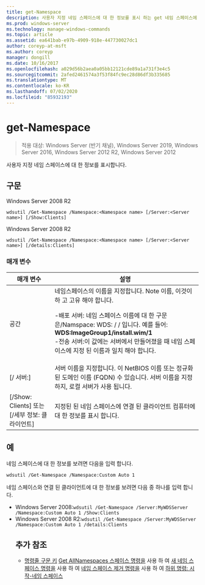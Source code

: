 ```yaml
---
title: get-Namespace
description: 사용자 지정 네임 스페이스에 대 한 정보를 표시 하는 get 네임 스페이스에 대 한 참조 문서입니다.
ms.prod: windows-server
ms.technology: manage-windows-commands
ms.topic: article
ms.assetid: ea641bab-e97b-4909-918e-447730027dc1
author: coreyp-at-msft
ms.author: coreyp
manager: dongill
ms.date: 10/16/2017
ms.openlocfilehash: a029d56b2aea0a05bb12121cde89a1a731f3e4c5
ms.sourcegitcommit: 2afed2461574a3f53f84fc9ec28d86df3b335685
ms.translationtype: MT
ms.contentlocale: ko-KR
ms.lasthandoff: 07/02/2020
ms.locfileid: "85932193"
---
```

# <a name="get-namespace"></a>get-Namespace

> 적용 대상: Windows Server (반기 채널), Windows Server 2019, Windows Server 2016, Windows Server 2012 R2, Windows Server 2012

사용자 지정 네임 스페이스에 대 한 정보를 표시합니다.

## <a name="syntax"></a>구문
Windows Server 2008 R2
```
wdsutil /Get-Namespace /Namespace:<Namespace name> [/Server:<Server name>] [/Show:Clients]
```
Windows Server 2008 R2
```
wdsutil /Get-Namespace /Namespace:<Namespace name> [/Server:<Server name>] [/details:Clients]
```
### <a name="parameters"></a>매개 변수

|               매개 변수               |                                                                                                                                                                                         설명                                                                                                                                                                                          |
|---------------------------------------|----------------------------------------------------------------------------------------------------------------------------------------------------------------------------------------------------------------------------------------------------------------------------------------------------------------------------------------------------------------------------------------------|
|      공간<Namespace name>      | 네임스페이스의 이름을 지정합니다. Note 이름, 이것이 하 고 고유 해야 합니다.<p>-배포 서버: 네임 스페이스 이름에 대 한 구문은/Namspace: WDS: <ImageGroup> / <ImageName> / <Index> 입니다. 예를 들어: **WDS:ImageGroup1/install.wim/1**<br />-전송 서버:이 값에는 서버에서 만들어졌을 때 네임 스페이스에 지정 된 이름과 일치 해야 합니다. |
|        [/ 서버:<Server name>]        |                                                                                                             서버 이름을 지정합니다. 이 NetBIOS 이름 또는 정규화 된 도메인 이름 (FQDN) 수 있습니다. 서버 이름을 지정 하지, 로컬 서버가 사용 됩니다.                                                                                                              |
| [/Show: Clients] 또는 [/세부 정보: 클라이언트] |                                                                                                                                                  지정된 된 네임 스페이스에 연결 된 클라이언트 컴퓨터에 대 한 정보를 표시 합니다.                                                                                                                                                  |

## <a name="examples"></a>예
네임 스페이스에 대 한 정보를 보려면 다음을 입력 합니다.
```
wdsutil /Get-Namespace /Namespace:Custom Auto 1
```
네임 스페이스와 연결 된 클라이언트에 대 한 정보를 보려면 다음 중 하나를 입력 합니다.
- Windows Server 2008:`wdsutil /Get-Namespace /Server:MyWDSServer /Namespace:Custom Auto 1 /Show:Clients`
- Windows Server 2008 R2:`wdsutil /Get-Namespace /Server:MyWDSServer /Namespace:Custom Auto 1 /details:Clients`
  ## <a name="additional-references"></a>추가 참조
  - [명령줄 구문 키](command-line-syntax-key.md) 
   [Get AllNamespaces 스페이스 명령을](using-the-get-allnamespaces-command.md) 
   사용 하 여 [새 네임 스페이스 명령을](using-the-new-namespace-command.md) 
   사용 하 여 [네임 스페이스 제거 명령을](using-the-remove-namespace-command.md) 
   사용 하 여 [하위 명령: 시작-네임 스페이스](subcommand-start-namespace.md)
